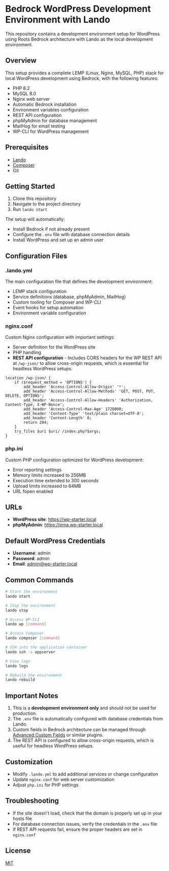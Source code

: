 # Bedrock WordPress Development Environment with Lando

This repository contains a development environment setup for WordPress using Roots Bedrock architecture with Lando as the local development environment.

## Overview

This setup provides a complete LEMP (Linux, Nginx, MySQL, PHP) stack for local WordPress development using Bedrock, with the following features:

- PHP 8.2
- MySQL 8.0
- Nginx web server
- Automatic Bedrock installation
- Environment variables configuration
- REST API configuration
- phpMyAdmin for database management
- MailHog for email testing
- WP-CLI for WordPress management

## Prerequisites

- [Lando](https://docs.lando.dev/getting-started/installation.html)
- [Composer](https://getcomposer.org/download/)
- Git

## Getting Started

1. Clone this repository
2. Navigate to the project directory
3. Run `lando start`

The setup will automatically:
- Install Bedrock if not already present
- Configure the `.env` file with database connection details
- Install WordPress and set up an admin user

## Configuration Files

### .lando.yml

The main configuration file that defines the development environment:

- LEMP stack configuration
- Service definitions (database, phpMyAdmin, MailHog)
- Custom tooling for Composer and WP-CLI
- Event hooks for setup automation
- Environment variable configuration

### nginx.conf

Custom Nginx configuration with important settings:

- Server definition for the WordPress site
- PHP handling
- **REST API configuration** - Includes CORS headers for the WP REST API at `/wp-json/` to allow cross-origin requests, which is essential for headless WordPress setups.

```nginx
location /wp-json/ {
    if ($request_method = 'OPTIONS') {
        add_header 'Access-Control-Allow-Origin' '*';
        add_header 'Access-Control-Allow-Methods' 'GET, POST, PUT, DELETE, OPTIONS';
        add_header 'Access-Control-Allow-Headers' 'Authorization, Content-Type, X-WP-Nonce';
        add_header 'Access-Control-Max-Age' 1728000;
        add_header 'Content-Type' 'text/plain charset=UTF-8';
        add_header 'Content-Length' 0;
        return 204;
    }
    try_files $uri $uri/ /index.php?$args;
}
```

### php.ini

Custom PHP configuration optimized for WordPress development:

- Error reporting settings
- Memory limits increased to 256MB
- Execution time extended to 300 seconds
- Upload limits increased to 64MB
- URL fopen enabled

## URLs

- **WordPress site**: https://wp-starter.local
- **phpMyAdmin**: https://pma.wp-starter.local

## Default WordPress Credentials

- **Username**: admin
- **Password**: admin
- **Email**: admin@wp-starter.local

## Common Commands

```bash
# Start the environment
lando start

# Stop the environment
lando stop

# Access WP-CLI
lando wp [command]

# Access Composer
lando composer [command]

# SSH into the application container
lando ssh -s appserver

# View logs
lando logs

# Rebuild the environment
lando rebuild
```

## Important Notes

1. This is a **development environment only** and should not be used for production.
2. The `.env` file is automatically configured with database credentials from Lando.
3. Custom fields in Bedrock architecture can be managed through [Advanced Custom Fields](https://www.advancedcustomfields.com/) or similar plugins.
4. The REST API is configured to allow cross-origin requests, which is useful for headless WordPress setups.

## Customization

- Modify `.lando.yml` to add additional services or change configuration
- Update `nginx.conf` for web server customization
- Adjust `php.ini` for PHP settings

## Troubleshooting

- If the site doesn't load, check that the domain is properly set up in your hosts file
- For database connection issues, verify the credentials in the `.env` file
- If REST API requests fail, ensure the proper headers are set in `nginx.conf`

## License

[MIT](https://opensource.org/licenses/MIT)